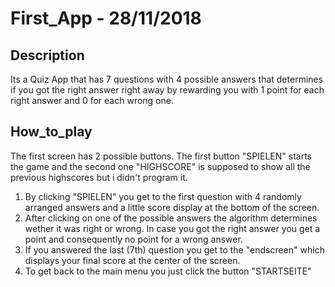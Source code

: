 # First_App - 28/11/2018

## Description
Its a Quiz App that has 7 questions with 4 possible answers that determines if you got the right answer right away by rewarding you
with 1 point for each right answer and 0 for each wrong one.


## How_to_play
The first screen has 2 possible buttons.
The first button "SPIELEN" starts the game and the second one "HIGHSCORE" is supposed to show all the previous highscores but i didn't 
program it.

1. By clicking "SPIELEN" you get to the first question with 4 randomly arranged answers and a little score display at the bottom 
   of the screen.
2. After clicking on one of the possible answers the algorithm determines wether it was right or wrong. In case you got the right
   answer you get a point and consequently no point for a wrong answer.
3. If you answered the last (7th) question you get to the "endscreen" which displays your final score at the center of the screen. 
4. To get back to the main menu you just click the button "STARTSEITE" 
